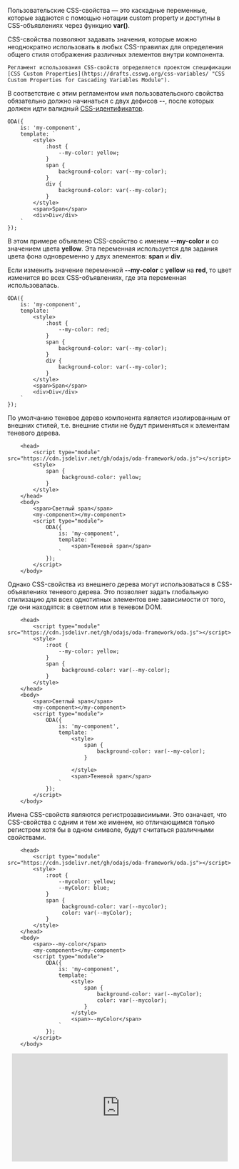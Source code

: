 Пользовательские CSS-свойства — это каскадные переменные, которые задаются с помощью нотации custom property и доступны в CSS-объявлениях через функцию **var()**.

CSS-свойства позволяют задавать значения, которые можно неоднократно использовать в любых CSS-правилах для определения общего стиля отображения различных элементов внутри компонента.

```info_md
Регламент использования CSS-свойств определяется проектом спецификации [CSS Custom Properties](https://drafts.csswg.org/css-variables/ "CSS Custom Properties for Cascading Variables Module").
```

 В соответствие с этим регламентом имя пользовательского свойства обязательно должно начинаться с двух дефисов **--**, после которых должен идти валидный [CSS-идентификатор](https://drafts.csswg.org/css-syntax-3/#identifier "CSS Syntax Module").

```javascript_run_edit_line_h=120[my-component.js]
ODA({
    is: 'my-component',
    template: `
        <style>
            :host {
                --my-color: yellow;
            }
            span {
                background-color: var(--my-color);
            }
            div {
                background-color: var(--my-color);
            }
        </style>
        <span>Span</span>
        <div>Div</div>
    `
});
```

В этом примере объявлено CSS-свойство с именем **--my-color** и со значением цвета **yellow**. Эта переменная используется для задания цвета фона одновременно у двух элементов: **span** и **div**.

Если изменить значение переменной **--my-color** с **yellow** на **red**, то цвет изменится во всех CSS-объявлениях, где эта переменная использовалась.

```javascript_run_edit_line[my-component.js]
ODA({
    is: 'my-component',
    template: `
        <style>
            :host {
                --my-color: red;
            }
            span {
                background-color: var(--my-color);
            }
            div {
                background-color: var(--my-color);
            }
        </style>
        <span>Span</span>
        <div>Div</div>
    `
});
```

По умолчанию теневое дерево компонента является изолированным от внешних стилей, т.е. внешние стили не будут применяться к элементам теневого дерева.

```html_error_run_edit_line
    <head>
        <script type="module" src="https://cdn.jsdelivr.net/gh/odajs/oda-framework/oda.js"></script>
        <style>
            span {
                 background-color: yellow;
            }
        </style>
    </head>
    <body>
        <span>Светлый span</span>
        <my-component></my-component>
        <script type="module">
            ODA({
                is: 'my-component',
                template: `
                    <span>Теневой span</span>
                `
            });
        </script>
    </body>
```

Однако CSS-свойства из внешнего дерева могут использоваться в CSS-объявлениях теневого дерева. Это позволяет задать глобальную стилизацию для всех однотипных элементов вне зависимости от того, где они находятся: в светлом или в теневом DOM.

```html_run_edit_line
    <head>
        <script type="module" src="https://cdn.jsdelivr.net/gh/odajs/oda-framework/oda.js"></script>
        <style>
            :root {
                --my-color: yellow;
            }
            span {
                 background-color: var(--my-color);
            }
        </style>
    </head>
    <body>
        <span>Светлый span</span>
        <my-component></my-component>
        <script type="module">
            ODA({
                is: 'my-component',
                template: `
                    <style>
                        span {
                            background-color: var(--my-color);
                        }

                    </style>
                    <span>Теневой span</span>
                `
            });
        </script>
    </body>
```

Имена CSS-свойств являются регистрозависимыми. Это означает, что CSS-свойства с одним и тем же именем, но отличающимся только регистром хотя бы в одном символе, будут считаться различными свойствами.

```html_run_edit_line
    <head>
        <script type="module" src="https://cdn.jsdelivr.net/gh/odajs/oda-framework/oda.js"></script>
        <style>
            :root {
                --mycolor: yellow;
                --myСolor: blue;
            }
            span {
                 background-color: var(--mycolor);
                 color: var(--myColor);
            }
        </style>
    </head>
    <body>
        <span>--my-color</span>
        <my-component></my-component>
        <script type="module">
            ODA({
                is: 'my-component',
                template: `
                    <style>
                        span {
                            background-color: var(--myСolor);
                            color: var(--mycolor);
                        }
                    </style>
                    <span>--myСolor</span>
                `
            });
        </script>
    </body>
```

<div style="position:relative;padding-bottom:48%; margin:10px">
    <iframe src="https://www.youtube.com/embed/jMZqU-lbmV0?start=0" frameborder="0" allow="accelerometer; autoplay; encrypted-media; gyroscope; picture-in-picture" allowfullscreen 
    	style="position:absolute;width:100%;height:100%;"></iframe>
</div>
